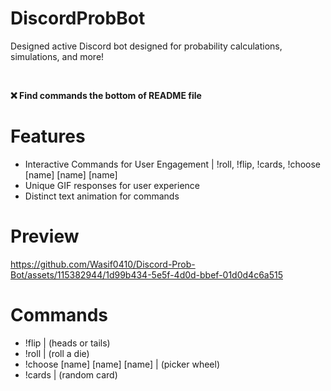 # DiscordProbBot
Designed active Discord bot designed for probability calculations, simulations, and more!

<br>

**❌ Find commands the bottom of README file**

# Features
- Interactive Commands for User Engagement | !roll, !flip, !cards, !choose [name] [name] [name] 
- Unique GIF responses for user experience
- Distinct text animation for commands

# Preview

https://github.com/Wasif0410/Discord-Prob-Bot/assets/115382944/1d99b434-5e5f-4d0d-bbef-01d0d4c6a515




# Commands
- !flip | (heads or tails)
- !roll | (roll a die)
- !choose [name] [name] [name] | (picker wheel)
- !cards | (random card)
